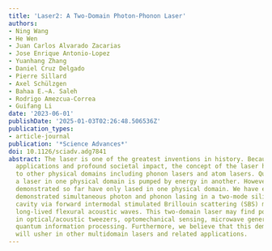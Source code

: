 ```yaml
---
title: 'Laser2: A Two-Domain Photon-Phonon Laser'
authors:
- Ning Wang
- He Wen
- Juan Carlos Alvarado Zacarias
- Jose Enrique Antonio-Lopez
- Yuanhang Zhang
- Daniel Cruz Delgado
- Pierre Sillard
- Axel Schülzgen
- Bahaa E.~A. Saleh
- Rodrigo Amezcua-Correa
- Guifang Li
date: '2023-06-01'
publishDate: '2025-01-03T02:26:48.506536Z'
publication_types:
- article-journal
publication: '*Science Advances*'
doi: 10.1126/sciadv.adg7841
abstract: The laser is one of the greatest inventions in history. Because of its ubiquitous
  applications and profound societal impact, the concept of the laser has been extended
  to other physical domains including phonon lasers and atom lasers. Quite often,
  a laser in one physical domain is pumped by energy in another. However, all lasers
  demonstrated so far have only lased in one physical domain. We have experimentally
  demonstrated simultaneous photon and phonon lasing in a two-mode silica fiber ring
  cavity via forward intermodal stimulated Brillouin scattering (SBS) mediated by
  long-lived flexural acoustic waves. This two-domain laser may find potential applications
  in optical/acoustic tweezers, optomechanical sensing, microwave generation, and
  quantum information processing. Furthermore, we believe that this demonstration
  will usher in other multidomain lasers and related applications.
---
```

